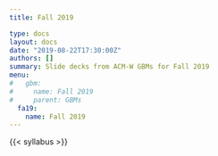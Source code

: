 ```yaml
---
title: Fall 2019

type: docs
layout: docs
date: "2019-08-22T17:30:00Z"
authors: []
summary: Slide decks from ACM-W GBMs for Fall 2019
menu:
#   gbm:
#     name: Fall 2019
#     parent: GBMs
  fa19:
    name: Fall 2019
---
```


{{< syllabus >}}